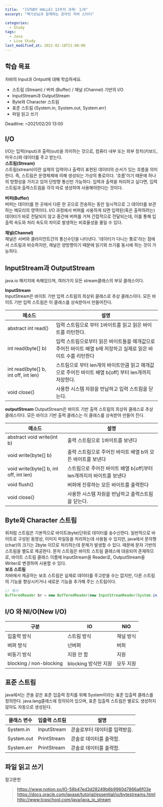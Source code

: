```yaml
---
title:  "[STUDY HALLE] 13주차 과제: I/O"
excerpt: "백기선님과 함께하는 온라인 자바 스터디"

categories:
  - Study
tags:
  - Java
  - Live Study
last_modified_at: 2021-02-18T21:00:00
---
```

## 학습 목표
자바의 Input과 Ontput에 대해 학습하세요.

- 스트림 (Stream) / 버퍼 (Buffer) / 채널 (Channel) 기반의 I/O
- InputStream과 OutputStream
- Byte와 Character 스트림
- 표준 스트림 (System.in, System.out, System.err)
- 파일 읽고 쓰기

Deadline: ~2021/02/20 13:00

## I/O
I/O는 입력(input)과 출력(out)을 의미하는 것으로, 컴퓨터 내부 또는 외부 장치(키보드, 마우스)와 데이터를 주고 받는다.   
**스트림(Stream)**  
스트림(stream)이란 실제의 입력이나 출력이 표현된 데이터의 순서가 있는 흐름을 의미한다. 즉, 스트림은 운영체제에 의해 생성되는 가상의 통로이다. '흐름'이기 때문에 하나의 방향성을 가지고 있어 단방향 통신만 가능하다. 입력과 출력을 처리하고 싶다면, 입력 스트림과 출력스트림을 각각 따로 생성하여 사용해야한다는 것이다.  
  
**버퍼(Buffer)**  
버퍼는 데이터를 한 곳에서 다른 한 곳으로 전송하는 동안 일시적으로 그 데이터를 보관하는 메모리의 영역이다. I/O 과정에서 버퍼를 사용하게 되면 입력된(혹은 출력하려는) 데이터가 바로 전달되지 않고 중간에 버퍼를 거쳐 간접적으로 전달되는데, 이를 통해 입출력 속도와 처리 속도의 차이로 발생하는 비효율성을 줄일 수 있다.  
  
**채널(Channel)**  
채널은 서버와 클라이언트간의 통신수단을 나타낸다. '데이터가 다니는 통로'라는 점에서 스트림과 비슷하지만, 채널은 양방향이기 때문에 읽기와 쓰기를 동시에 하는 것이 가능하다.  

## InputStream과 OutputStream
java.io 패키지에 속해있으며, 여러가지 모든 stream클래스의 부모 클래스이다.  
  
**InputStream**  
InputStream은 바이트 기반 입력 스트림의 최상위 클래스로 추상 클래스이다.  모든 바이트 기반 입력 스트림은 이 클래스를 상속받아서 만들어진다.

|메소드|설명|
|--- |--- |
|abstract int	read()	| 입력 스트림으로 부터 1바이트를 읽고 읽은 바이트를 리턴한다. |
|int	read(byte[] b)	| 입력 스트림으로부터 읽은 바이트들을 매개값으로 주어진 바이트 배열 b에 저장하고 실제로 읽은 바이트 수를 리턴한다 |
|int	read(byte[] b, int off, int len)	| 스트림으로 부터 len개의 바이트만큼 읽고 매개값으로 주어진 바이트 배열 b[off] 부터 len개까지 저장한다. |
|void	close()	| 사용한 시스템 자원을 반납하고 입력 스트림을 닫는다. |
  

**outputStream** 
OutputStream은 바이트 기반 출력 스트림의 최상위 클래스로 추상 클래스이다.  모든 바이크 기반 출력 클래스는 이 클래스를 상속받아 만들어 진다.

|메소드|설명|
|--- |--- |
|abstract void write(int b)	| 출력 스트림으로 1바이트를 보낸다 |
|void	write(byte[] b)	| 출력 스트림으로 주어진 바이트 배열 b의 모든 바이트를 보낸다 |
|void	write(byte[] b, int off, int len)	| 스트림으로 주어진 바이트 배열 b[off]부터 len개까지의 바이트를 보낸다 |
|void	flush()	| 버퍼에 잔류하는 모든 바이트를 출력한다 |
|void	close()	| 사용한 시스템 자원을 반납하고 출력스트림을 닫는다. |
  
## Byte와 Character 스트림
위처럼 스트림은 기본적으로 바이트(byte)단위로 데이터를 송수신한다. 일반적으로 바이트로 구성된 동영상, 이미지 파일등을 처리하는데 사용될 수 있지만, java에서 문자형(char)의 크기는 2byte 이므로 처리하는데 문제가 발생할 수 있다. 때문에 문자 기반의 스트림을 별도로 제공한다. 문자 스트림은 바이트 스트림 클래스에 대응되어 존재하므로, 바이트 스트림 클래스 이름에 InputStream을 Reader로, OutputStream을 Writer로 변경하여 사용할 수 있다.  
**보조 스트림**  
자바에서 제공하는 보조 스트림은 실제로 데이터를 주고받을 수는 없지만, 다른 스트림의 기능을 향상시키거나 새로운 기능을 추가해 주는 스트림이다.
```java
// 예시
BufferedReader br = new BufferedReader(new InputStreamReader(System.in));
```

## I/O 와 NI/O(New I/O)

| 구분	| IO	| NIO |
|--- |--- | ---|
|입출력 방식 |	스트림 방식	| 채널 방식 |
|버퍼 방식 	| 넌버퍼	| 버퍼 |
|비동기 방식	| 지원 안 함	| 지원 |
|blocking / non-blocking	| blocking 방식만 지원	| 모두 지원 |

## 표준 스트림
java에서는 콘솔 같은 표준 입출력 장치를 위해 System이라는 표준 입출력 클래스를 정의한다. java.lang클래스에 정의되어 있으며, 표준 입출력 스트림은 별로도 생성하지 않아도 자동으로 생성된다.

| 클래스 변수 | 입출력 스트림 | 설명|
|--- | ---| ---|
|System.in	| InputStream	| 콘솔로부터 데이터를 입력받음. |
|System.out	| PrintStream	| 콘솔로 데이터를 출력함. |
|System.err	| PrintStream	| 콘솔로 데이터를 출력함. |



## 파일 읽고 쓰기



참고문헌
> https://www.notion.so/IO-58b47ed3d28249b6b9960d7866a6f03e  
https://docs.oracle.com/javase/tutorial/essential/io/bytestreams.html  
http://www.tcpschool.com/java/java_io_stream
